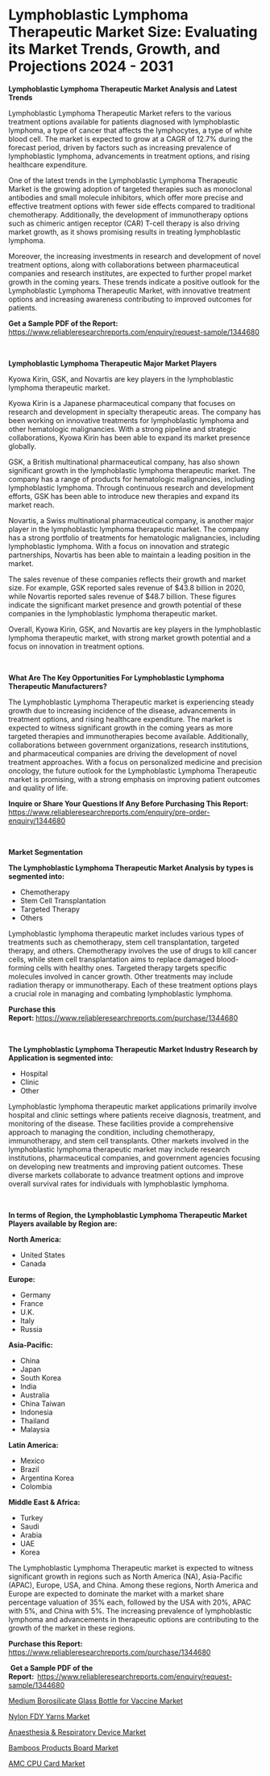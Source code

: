 <p><h1>Lymphoblastic Lymphoma Therapeutic Market Size: Evaluating its Market Trends, Growth, and Projections 2024 - 2031</h1></p><p><strong>Lymphoblastic Lymphoma Therapeutic Market Analysis and Latest Trends</strong></p>
<p><p>Lymphoblastic Lymphoma Therapeutic Market refers to the various treatment options available for patients diagnosed with lymphoblastic lymphoma, a type of cancer that affects the lymphocytes, a type of white blood cell. The market is expected to grow at a CAGR of 12.7% during the forecast period, driven by factors such as increasing prevalence of lymphoblastic lymphoma, advancements in treatment options, and rising healthcare expenditure.</p><p>One of the latest trends in the Lymphoblastic Lymphoma Therapeutic Market is the growing adoption of targeted therapies such as monoclonal antibodies and small molecule inhibitors, which offer more precise and effective treatment options with fewer side effects compared to traditional chemotherapy. Additionally, the development of immunotherapy options such as chimeric antigen receptor (CAR) T-cell therapy is also driving market growth, as it shows promising results in treating lymphoblastic lymphoma.</p><p>Moreover, the increasing investments in research and development of novel treatment options, along with collaborations between pharmaceutical companies and research institutes, are expected to further propel market growth in the coming years. These trends indicate a positive outlook for the Lymphoblastic Lymphoma Therapeutic Market, with innovative treatment options and increasing awareness contributing to improved outcomes for patients.</p></p>
<p><strong>Get a Sample PDF of the Report:&nbsp;</strong> <a href="https://www.reliableresearchreports.com/enquiry/request-sample/1344680">https://www.reliableresearchreports.com/enquiry/request-sample/1344680</a></p>
<p>&nbsp;</p>
<p><strong>Lymphoblastic Lymphoma Therapeutic Major Market Players</strong></p>
<p><p>Kyowa Kirin, GSK, and Novartis are key players in the lymphoblastic lymphoma therapeutic market. </p><p>Kyowa Kirin is a Japanese pharmaceutical company that focuses on research and development in specialty therapeutic areas. The company has been working on innovative treatments for lymphoblastic lymphoma and other hematologic malignancies. With a strong pipeline and strategic collaborations, Kyowa Kirin has been able to expand its market presence globally.</p><p>GSK, a British multinational pharmaceutical company, has also shown significant growth in the lymphoblastic lymphoma therapeutic market. The company has a range of products for hematologic malignancies, including lymphoblastic lymphoma. Through continuous research and development efforts, GSK has been able to introduce new therapies and expand its market reach.</p><p>Novartis, a Swiss multinational pharmaceutical company, is another major player in the lymphoblastic lymphoma therapeutic market. The company has a strong portfolio of treatments for hematologic malignancies, including lymphoblastic lymphoma. With a focus on innovation and strategic partnerships, Novartis has been able to maintain a leading position in the market.</p><p>The sales revenue of these companies reflects their growth and market size. For example, GSK reported sales revenue of $43.8 billion in 2020, while Novartis reported sales revenue of $48.7 billion. These figures indicate the significant market presence and growth potential of these companies in the lymphoblastic lymphoma therapeutic market.</p><p>Overall, Kyowa Kirin, GSK, and Novartis are key players in the lymphoblastic lymphoma therapeutic market, with strong market growth potential and a focus on innovation in treatment options.</p></p>
<p>&nbsp;</p>
<p><strong>What Are The Key Opportunities For Lymphoblastic Lymphoma Therapeutic Manufacturers?</strong></p>
<p><p>The Lymphoblastic Lymphoma Therapeutic market is experiencing steady growth due to increasing incidence of the disease, advancements in treatment options, and rising healthcare expenditure. The market is expected to witness significant growth in the coming years as more targeted therapies and immunotherapies become available. Additionally, collaborations between government organizations, research institutions, and pharmaceutical companies are driving the development of novel treatment approaches. With a focus on personalized medicine and precision oncology, the future outlook for the Lymphoblastic Lymphoma Therapeutic market is promising, with a strong emphasis on improving patient outcomes and quality of life.</p></p>
<p><strong>Inquire or Share Your Questions If Any Before Purchasing This Report:</strong> <a href="https://www.reliableresearchreports.com/enquiry/pre-order-enquiry/1344680">https://www.reliableresearchreports.com/enquiry/pre-order-enquiry/1344680</a></p>
<p>&nbsp;</p>
<p><strong>Market Segmentation</strong></p>
<p><strong>The Lymphoblastic Lymphoma Therapeutic Market Analysis by types is segmented into:</strong></p>
<p><ul><li>Chemotherapy</li><li>Stem Cell Transplantation</li><li>Targeted Therapy</li><li>Others</li></ul></p>
<p><p>Lymphoblastic lymphoma therapeutic market includes various types of treatments such as chemotherapy, stem cell transplantation, targeted therapy, and others. Chemotherapy involves the use of drugs to kill cancer cells, while stem cell transplantation aims to replace damaged blood-forming cells with healthy ones. Targeted therapy targets specific molecules involved in cancer growth. Other treatments may include radiation therapy or immunotherapy. Each of these treatment options plays a crucial role in managing and combating lymphoblastic lymphoma.</p></p>
<p><strong>Purchase this Report:&nbsp;</strong><a href="https://www.reliableresearchreports.com/purchase/1344680">https://www.reliableresearchreports.com/purchase/1344680</a></p>
<p>&nbsp;</p>
<p><strong>The Lymphoblastic Lymphoma Therapeutic Market Industry Research by Application is segmented into:</strong></p>
<p><ul><li>Hospital</li><li>Clinic</li><li>Other</li></ul></p>
<p><p>Lymphoblastic lymphoma therapeutic market applications primarily involve hospital and clinic settings where patients receive diagnosis, treatment, and monitoring of the disease. These facilities provide a comprehensive approach to managing the condition, including chemotherapy, immunotherapy, and stem cell transplants. Other markets involved in the lymphoblastic lymphoma therapeutic market may include research institutions, pharmaceutical companies, and government agencies focusing on developing new treatments and improving patient outcomes. These diverse markets collaborate to advance treatment options and improve overall survival rates for individuals with lymphoblastic lymphoma.</p></p>
<p>&nbsp;</p>
<p><strong>In terms of Region, the Lymphoblastic Lymphoma Therapeutic Market Players available by Region are:</strong></p>
<p>
    <p> <strong> North America: </strong>
        <ul>
            <li>United States</li>
            <li>Canada</li>
        </ul>
        </p> 
    <p> <strong> Europe: </strong>
        <ul>
            <li>Germany</li>
            <li>France</li>
            <li>U.K.</li>
            <li>Italy</li>
            <li>Russia</li>
        </ul>
        </p> 
    <p> <strong> Asia-Pacific: </strong>
        <ul>
            <li>China</li>
            <li>Japan</li>
            <li>South Korea</li>
            <li>India</li>
            <li>Australia</li>
            <li>China Taiwan</li>
            <li>Indonesia</li>
            <li>Thailand</li>
            <li>Malaysia</li>
        </ul>
        </p> 
    <p> <strong> Latin America: </strong>
        <ul>
            <li>Mexico</li>
            <li>Brazil</li>
            <li>Argentina Korea</li>
            <li>Colombia</li>
        </ul>
        </p> 
    <p> <strong> Middle East & Africa: </strong>
        <ul>
            <li>Turkey</li>
            <li>Saudi</li>
            <li>Arabia</li>
            <li>UAE</li>
            <li>Korea</li>
        </ul>
    </p>
    </p>
<p><p>The Lymphoblastic Lymphoma Therapeutic market is expected to witness significant growth in regions such as North America (NA), Asia-Pacific (APAC), Europe, USA, and China. Among these regions, North America and Europe are expected to dominate the market with a market share percentage valuation of 35% each, followed by the USA with 20%, APAC with 5%, and China with 5%. The increasing prevalence of lymphoblastic lymphoma and advancements in therapeutic options are contributing to the growth of the market in these regions.</p></p>
<p><strong>Purchase this Report: </strong><a href="https://www.reliableresearchreports.com/purchase/1344680">https://www.reliableresearchreports.com/purchase/1344680</a></p>
<p>&nbsp;<strong>Get a Sample PDF of the Report:&nbsp;&nbsp;</strong><a href="https://www.reliableresearchreports.com/enquiry/request-sample/1344680">https://www.reliableresearchreports.com/enquiry/request-sample/1344680</a></p>
<p><strong></strong></p>
<p><p><a href="https://github.com/gulaimolin/Market-Research-Report-List-3/blob/main/medium-borosilicate-glass-bottle-for-vaccine-market.md">Medium Borosilicate Glass Bottle for Vaccine Market</a></p><p><a href="https://github.com/RoccoManning/Market-Research-Report-List-3/blob/main/nylon-fdy-yarns-market.md">Nylon FDY Yarns Market</a></p><p><a href="https://issuu.com/reportprime-2/docs/anaesthesia-respiratory-device-market-size-2030.pp">Anaesthesia & Respiratory Device Market</a></p><p><a href="https://github.com/mauripalmi/Market-Research-Report-List-2/blob/main/bamboos-products-board-market.md">Bamboos Products Board Market</a></p><p><a href="https://issuu.com/reportprime-2/docs/amc-cpu-card-market-size-2030.pptx">AMC CPU Card Market</a></p></p>